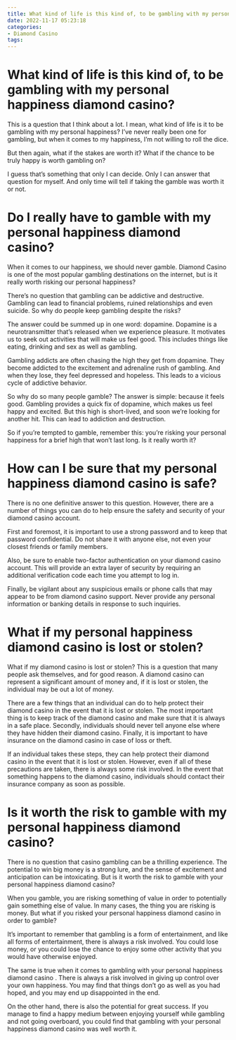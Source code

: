```yaml
---
title: What kind of life is this kind of, to be gambling with my personal happiness diamond casino
date: 2022-11-17 05:23:18
categories:
- Diamond Casino
tags:
---
```



#  What kind of life is this kind of, to be gambling with my personal happiness diamond casino?

This is a question that I think about a lot. I mean, what kind of life is it to be gambling with my personal happiness? I’ve never really been one for gambling, but when it comes to my happiness, I’m not willing to roll the dice.

But then again, what if the stakes are worth it? What if the chance to be truly happy is worth gambling on?

I guess that’s something that only I can decide. Only I can answer that question for myself. And only time will tell if taking the gamble was worth it or not.

#  Do I really have to gamble with my personal happiness diamond casino?

When it comes to our happiness, we should never gamble. Diamond Casino is one of the most popular gambling destinations on the internet, but is it really worth risking our personal happiness?

There’s no question that gambling can be addictive and destructive. Gambling can lead to financial problems, ruined relationships and even suicide. So why do people keep gambling despite the risks?

The answer could be summed up in one word: dopamine. Dopamine is a neurotransmitter that’s released when we experience pleasure. It motivates us to seek out activities that will make us feel good. This includes things like eating, drinking and sex as well as gambling.

Gambling addicts are often chasing the high they get from dopamine. They become addicted to the excitement and adrenaline rush of gambling. And when they lose, they feel depressed and hopeless. This leads to a vicious cycle of addictive behavior.

So why do so many people gamble? The answer is simple: because it feels good. Gambling provides a quick fix of dopamine, which makes us feel happy and excited. But this high is short-lived, and soon we’re looking for another hit. This can lead to addiction and destruction.

So if you’re tempted to gamble, remember this: you’re risking your personal happiness for a brief high that won’t last long. Is it really worth it?

#  How can I be sure that my personal happiness diamond casino is safe?

There is no one definitive answer to this question. However, there are a number of things you can do to help ensure the safety and security of your diamond casino account.

First and foremost, it is important to use a strong password and to keep that password confidential. Do not share it with anyone else, not even your closest friends or family members.

Also, be sure to enable two-factor authentication on your diamond casino account. This will provide an extra layer of security by requiring an additional verification code each time you attempt to log in.

Finally, be vigilant about any suspicious emails or phone calls that may appear to be from diamond casino support. Never provide any personal information or banking details in response to such inquiries.

#  What if my personal happiness diamond casino is lost or stolen?

What if my diamond casino is lost or stolen? 
This is a question that many people ask themselves, and for good reason. A diamond casino can represent a significant amount of money and, if it is lost or stolen, the individual may be out a lot of money.

There are a few things that an individual can do to help protect their diamond casino in the event that it is lost or stolen. The most important thing is to keep track of the diamond casino and make sure that it is always in a safe place. Secondly, individuals should never tell anyone else where they have hidden their diamond casino. Finally, it is important to have insurance on the diamond casino in case of loss or theft.

If an individual takes these steps, they can help protect their diamond casino in the event that it is lost or stolen. However, even if all of these precautions are taken, there is always some risk involved. In the event that something happens to the diamond casino, individuals should contact their insurance company as soon as possible.

#  Is it worth the risk to gamble with my personal happiness diamond casino?

There is no question that casino gambling can be a thrilling experience. The potential to win big money is a strong lure, and the sense of excitement and anticipation can be intoxicating. But is it worth the risk to gamble with your personal happiness diamond casino?

When you gamble, you are risking something of value in order to potentially gain something else of value. In many cases, the thing you are risking is money. But what if you risked your personal happiness diamond casino in order to gamble?

It’s important to remember that gambling is a form of entertainment, and like all forms of entertainment, there is always a risk involved. You could lose money, or you could lose the chance to enjoy some other activity that you would have otherwise enjoyed.

The same is true when it comes to gambling with your personal happiness diamond casino . There is always a risk involved in giving up control over your own happiness. You may find that things don’t go as well as you had hoped, and you may end up disappointed in the end.

On the other hand, there is also the potential for great success. If you manage to find a happy medium between enjoying yourself while gambling and not going overboard, you could find that gambling with your personal happiness diamond casino was well worth it.